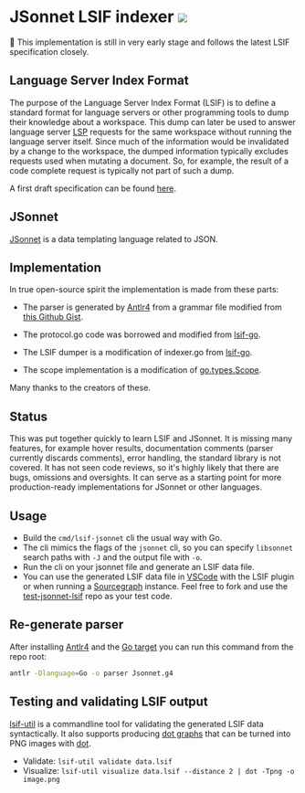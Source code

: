 # JSonnet LSIF indexer ![](https://img.shields.io/badge/status-development-yellow)

🚨 This implementation is still in very early stage and follows the latest LSIF specification closely.

## Language Server Index Format

The purpose of the Language Server Index Format (LSIF) is to define a standard format for language servers or other
programming tools to dump their knowledge about a workspace. This dump can later be used to answer language server
[LSP](https://microsoft.github.io/language-server-protocol/) requests for the same workspace without running the
language server itself. Since much of the information would be invalidated by a change to the workspace,
the dumped information typically excludes requests used when mutating a document. So, for example, the result of a code
complete request is typically not part of such a dump.

A first draft specification can be found [here](https://github.com/Microsoft/language-server-protocol/blob/master/indexFormat/specification.md).

## JSonnet

[JSonnet](https://jsonnet.org) is a data templating language related to JSON.

## Implementation

In true open-source spirit the implementation is made from these parts:
 
- The parser is generated by [Antlr4](https://www.antlr.org) from a grammar file modified from
 [this Github Gist](https://gist.github.com/ironchefpython/84380aa60871853dc86719dd598c35e4).
 
- The protocol.go code was borrowed and modified from [lsif-go](https://github.com/sourcegraph/lsif-go).

- The LSIF dumper is a modification of indexer.go  from [lsif-go](https://github.com/sourcegraph/lsif-go).

- The scope implementation is a modification of [go.types.Scope](https://golang.org/pkg/go/types/#Scope).

Many thanks to the creators of these.

## Status

This was put together quickly to learn LSIF and JSonnet. It is missing many features, for example
hover results, documentation comments (parser currently discards comments), error handling, the standard library is not covered.
It has not seen code reviews, so it's highly likely that there are bugs, omissions and oversights. 
It can serve as a starting point for more production-ready implementations for JSonnet or other languages.

## Usage

- Build the `cmd/lsif-jsonnet` cli the usual way with Go.
- The cli mimics the flags of the `jsonnet` cli, so you can specify `libsonnet` search paths with `-J` and the output
file with `-o`.
- Run the cli on your jsonnet file and generate an LSIF data file.
- You can use the generated LSIF data file in [VSCode](https://code.visualstudio.com) with the LSIF plugin or when running a
  [Sourcegraph](https://docs.sourcegraph.com/user/code_intelligence/lsif) instance. Feel free to fork and use the
  [test-jsonnet-lsif](https://github.com/uwedeportivo/test-jsonnet-lsif) repo as your test code.
  
## Re-generate parser

After installing [Antlr4](https://github.com/antlr/antlr4) and the [Go target](https://github.com/antlr/antlr4/blob/master/doc/go-target.md)
you can run this command from the repo root:

```bash
antlr -Dlanguage=Go -o parser Jsonnet.g4
```

## Testing and validating LSIF output

[lsif-util](https://www.npmjs.com/package/lsif-util) is a commandline tool for validating the generated LSIF data syntactically.
It also supports producing [dot graphs](https://graphviz.gitlab.io/_pages/doc/info/lang.html) that can be turned into PNG images
with [dot](https://graphviz.gitlab.io/download/).

- Validate: `lsif-util validate data.lsif`
- Visualize: `lsif-util visualize data.lsif --distance 2 | dot -Tpng -o image.png`
